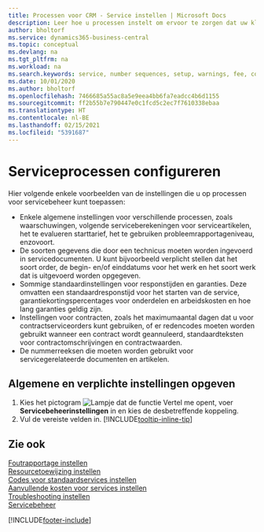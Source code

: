 ```yaml
---
title: Processen voor CRM - Service instellen | Microsoft Docs
description: Leer hoe u processen instelt om ervoor te zorgen dat uw klanten tevreden zijn over uw klantenservice.
author: bholtorf
ms.service: dynamics365-business-central
ms.topic: conceptual
ms.devlang: na
ms.tgt_pltfrm: na
ms.workload: na
ms.search.keywords: service, number sequences, setup, warnings, fee, contracts, warranties
ms.date: 10/01/2020
ms.author: bholtorf
ms.openlocfilehash: 7466685a55ac8a5e9eea4bb6fa7eadcc4b6d1155
ms.sourcegitcommit: ff2b55b7e790447e0c1fcd5c2ec7f7610338ebaa
ms.translationtype: HT
ms.contentlocale: nl-BE
ms.lasthandoff: 02/15/2021
ms.locfileid: "5391687"
---
```

# <a name="configure-service-processes"></a>Serviceprocessen configureren
Hier volgende enkele voorbeelden van de instellingen die u op processen voor servicebeheer kunt toepassen:  
  
* Enkele algemene instellingen voor verschillende processen, zoals waarschuwingen, volgende serviceberekeningen voor serviceartikelen, het te evalueren starttarief, het te gebruiken probleemrapportageniveau, enzovoort.  
* De soorten gegevens die door een technicus moeten worden ingevoerd in servicedocumenten. U kunt bijvoorbeeld verplicht stellen dat het soort order, de begin- en/of einddatums voor het werk en het soort werk dat is uitgevoerd worden opgegeven.  
* Sommige standaardinstellingen voor responstijden en garanties. Deze omvatten een standaardresponstijd voor het starten van de service, garantiekortingspercentages voor onderdelen en arbeidskosten en hoe lang garanties geldig zijn.  
* Instellingen voor contracten, zoals het maximumaantal dagen dat u voor contractserviceorders kunt gebruiken, of er redencodes moeten worden gebruikt wanneer een contract wordt geannuleerd, standaardteksten voor contractomschrijvingen en contractwaarden.  
* De nummerreeksen die moeten worden gebruikt voor servicegerelateerde documenten en artikelen.  

## <a name="to-enter-general-and-mandatory-settings"></a>Algemene en verplichte instellingen opgeven
1. Kies het pictogram ![Lampje dat de functie Vertel me opent](media/ui-search/search_small.png "Vertel me wat u wilt doen"), voer **Servicebeheerinstellingen** in en kies de desbetreffende koppeling.
2. Vul de vereiste velden in. [!INCLUDE[tooltip-inline-tip](includes/tooltip-inline-tip_md.md)]  

## <a name="see-also"></a>Zie ook  
[Foutrapportage instellen](service-how-setup-fault-reporting.md)  
[Resourcetoewijzing instellen](service-how-setup-resource-allocation.md)  
[Codes voor standaardservices instellen](service-how-setup-service-coding.md)  
[Aanvullende kosten voor services instellen](service-how-setup-service-costs-pricing.md)  
[Troubleshooting instellen](service-how-setup-troubleshooting.md)  
[Servicebeheer](service-service.md)  


[!INCLUDE[footer-include](includes/footer-banner.md)]